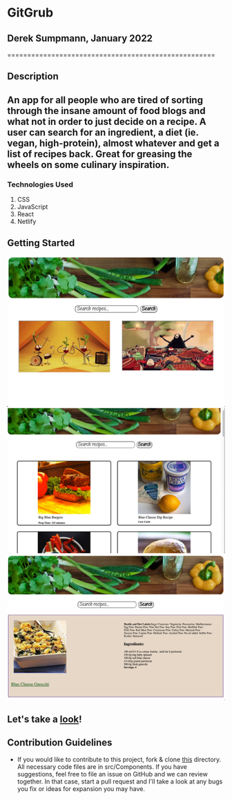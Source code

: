 # GitGrub
## Derek Sumpmann, January 2022
====================================================
## Description

An app for all people who are tired of sorting through the insane amount of food blogs and what not in order to just decide on a recipe. A user can search for an ingredient, a diet (ie. vegan, high-protein), almost whatever and get a list of recipes back. Great for greasing the wheels on some culinary inspiration. 
----------------------------------------------------

### Technologies Used
1. CSS
2. JavaScript
3. React
4. Netlify


## Getting Started
![Home](Home.png "Home")
![Search Results](Results.png "Results")
![Recipe](Recipe.png "Recipe")

Let's take a [look](https://vigilant-panini-22dc02.netlify.app)!
------------------------------------------  

## Contribution Guidelines
- If you would like to contribute to this project, fork & clone [this](https://github.com/dsump/GitGrub) directory. All necessary code files are in src/Components. If you have suggestions, feel free to file an issue on GitHub and we can review together. In that case, start a pull request and I'll take a look at any bugs you fix or ideas for expansion you may have. 